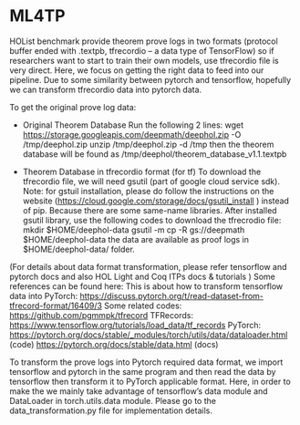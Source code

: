 # ML4TP

HOList benchmark provide theorem prove logs in two formats (protocol buffer ended with .textpb, tfrecordio – a data type of TensorFlow) so if researchers want to start to train their own models, use tfrecordio file is very direct. Here, we focus on getting the right data to feed into our pipeline. Due to some similarity between pytorch and tensorflow, hopefully we can transform tfrecordio data into pytorch data. 

To get the original prove log data:
-	Original Theorem Database 
Run the following 2 lines:
wget https://storage.googleapis.com/deepmath/deephol.zip -O /tmp/deephol.zip
unzip /tmp/deephol.zip -d /tmp
then the theorem database will be found as /tmp/deephol/theorem_database_v1.1.textpb

-	Theorem Database in tfrecordio format (for tf) 
To download the tfrecordio file, we will need gsutil (part of google cloud service sdk). Note: for gstuil installation, please do follow the instructions on the website (https://cloud.google.com/storage/docs/gsutil_install ) instead of pip. Because there are some same-name libraries. 
After installed gsutil library, use the following codes to download the tfrecrodio file:
mkdir $HOME/deephol-data
gsutil -m cp -R gs://deepmath $HOME/deephol-data
	the data are available as proof logs in $HOME/deephol-data/ folder. 
	
(For details about data format transformation, please refer tensorflow and pytorch docs and also HOL Light and Coq ITPs docs & tutorials )
Some references can be found here: 
This is about how to transform tensorflow data into PyTorch: https://discuss.pytorch.org/t/read-dataset-from-tfrecord-format/16409/3 
Some related codes: https://github.com/pgmmpk/tfrecord 
TFRecords: https://www.tensorflow.org/tutorials/load_data/tf_records 
PyTorch: https://pytorch.org/docs/stable/_modules/torch/utils/data/dataloader.html (code)
https://pytorch.org/docs/stable/data.html (docs)


To transform the prove logs into Pytorch required data format, we import tensorflow and pytorch in the same program and then read the data by tensorflow then transform it to PyTorch applicable format. Here, in order to make the we mainly take advantage of tensorflow’s data module and DataLoader in torch.utils.data module. Please go to the data_transformation.py file for implementation details. 

